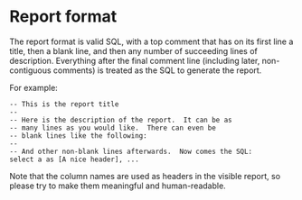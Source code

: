 Report format
======================================================================

The report format is valid SQL, with a top comment that has on its
first line a title, then a blank line, and then any number of
succeeding lines of description.  Everything after the final comment
line (including later, non-contiguous comments) is treated as the SQL
to generate the report.

For example:

    -- This is the report title
	--
	-- Here is the description of the report.  It can be as
	-- many lines as you would like.  There can even be
	-- blank lines like the following:
	--
	-- And other non-blank lines afterwards.  Now comes the SQL:
	select a as [A nice header], ...
	
Note that the column names are used as headers in the visible report,
so please try to make them meaningful and human-readable.
